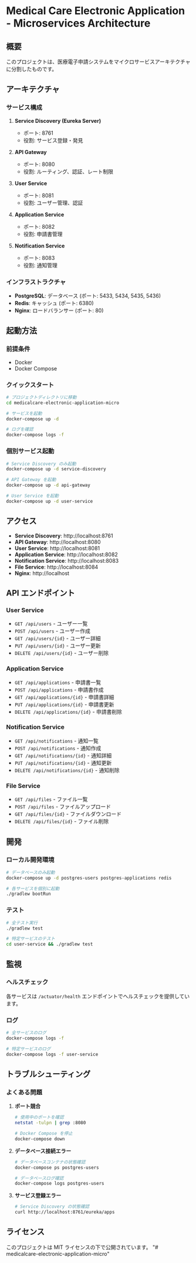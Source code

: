 # Medical Care Electronic Application - Microservices Architecture

## 概要

このプロジェクトは、医療電子申請システムをマイクロサービスアーキテクチャに分割したものです。

## アーキテクチャ

### サービス構成

1. **Service Discovery (Eureka Server)**
   - ポート: 8761
   - 役割: サービス登録・発見

2. **API Gateway**
   - ポート: 8080
   - 役割: ルーティング、認証、レート制限

3. **User Service**
   - ポート: 8081
   - 役割: ユーザー管理、認証

4. **Application Service**
   - ポート: 8082
   - 役割: 申請書管理

5. **Notification Service**
   - ポート: 8083
   - 役割: 通知管理


### インフラストラクチャ

- **PostgreSQL**: データベース (ポート: 5433, 5434, 5435, 5436)
- **Redis**: キャッシュ (ポート: 6380)
- **Nginx**: ロードバランサー (ポート: 80)

## 起動方法

### 前提条件

- Docker
- Docker Compose

### クイックスタート

```bash
# プロジェクトディレクトリに移動
cd medicalcare-electronic-application-micro

# サービスを起動
docker-compose up -d

# ログを確認
docker-compose logs -f
```

### 個別サービス起動

```bash
# Service Discovery のみ起動
docker-compose up -d service-discovery

# API Gateway を起動
docker-compose up -d api-gateway

# User Service を起動
docker-compose up -d user-service
```

## アクセス

- **Service Discovery**: http://localhost:8761
- **API Gateway**: http://localhost:8080
- **User Service**: http://localhost:8081
- **Application Service**: http://localhost:8082
- **Notification Service**: http://localhost:8083
- **File Service**: http://localhost:8084
- **Nginx**: http://localhost

## API エンドポイント

### User Service
- `GET /api/users` - ユーザー一覧
- `POST /api/users` - ユーザー作成
- `GET /api/users/{id}` - ユーザー詳細
- `PUT /api/users/{id}` - ユーザー更新
- `DELETE /api/users/{id}` - ユーザー削除

### Application Service
- `GET /api/applications` - 申請書一覧
- `POST /api/applications` - 申請書作成
- `GET /api/applications/{id}` - 申請書詳細
- `PUT /api/applications/{id}` - 申請書更新
- `DELETE /api/applications/{id}` - 申請書削除

### Notification Service
- `GET /api/notifications` - 通知一覧
- `POST /api/notifications` - 通知作成
- `GET /api/notifications/{id}` - 通知詳細
- `PUT /api/notifications/{id}` - 通知更新
- `DELETE /api/notifications/{id}` - 通知削除

### File Service
- `GET /api/files` - ファイル一覧
- `POST /api/files` - ファイルアップロード
- `GET /api/files/{id}` - ファイルダウンロード
- `DELETE /api/files/{id}` - ファイル削除

## 開発

### ローカル開発環境

```bash
# データベースのみ起動
docker-compose up -d postgres-users postgres-applications redis

# 各サービスを個別に起動
./gradlew bootRun
```

### テスト

```bash
# 全テスト実行
./gradlew test

# 特定サービスのテスト
cd user-service && ./gradlew test
```

## 監視

### ヘルスチェック

各サービスは `/actuator/health` エンドポイントでヘルスチェックを提供しています。

### ログ

```bash
# 全サービスのログ
docker-compose logs -f

# 特定サービスのログ
docker-compose logs -f user-service
```

## トラブルシューティング

### よくある問題

1. **ポート競合**
   ```bash
   # 使用中のポートを確認
   netstat -tulpn | grep :8080
   
   # Docker Compose を停止
   docker-compose down
   ```

2. **データベース接続エラー**
   ```bash
   # データベースコンテナの状態確認
   docker-compose ps postgres-users
   
   # データベースログ確認
   docker-compose logs postgres-users
   ```

3. **サービス登録エラー**
   ```bash
   # Service Discovery の状態確認
   curl http://localhost:8761/eureka/apps
   ```

## ライセンス

このプロジェクトは MIT ライセンスの下で公開されています。 "# medicalcare-electronic-application-micro" 
